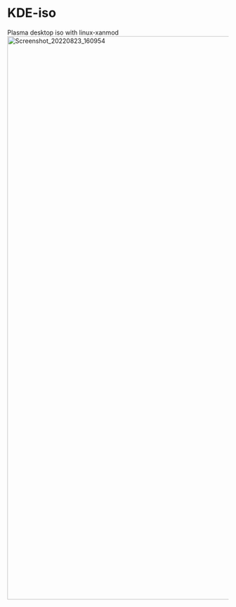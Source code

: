 # KDE-iso
Plasma desktop iso with linux-xanmod
<img width="1280" alt="Screenshot_20220823_160954" src="https://user-images.githubusercontent.com/108036478/232945395-d1150bbc-4575-4219-b517-7cf44d3992c3.png">
